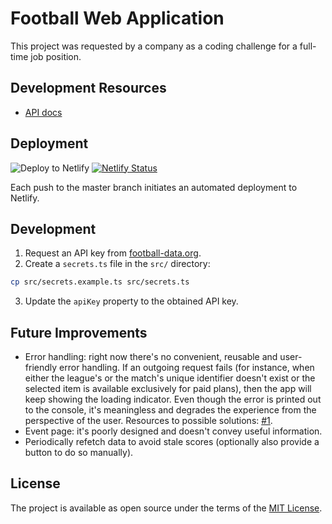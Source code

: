 # Football Web Application

This project was requested by a company as a coding challenge for a full-time job position.

## Development Resources
- [API docs](https://www.football-data.org/documentation/api)

## Deployment

![Deploy to Netlify](https://github.com/gomorizsolt/angular-football-web-application/workflows/CI/badge.svg) [![Netlify Status](https://api.netlify.com/api/v1/badges/0e5094be-5fe4-4fd3-be7a-7c647f71a82a/deploy-status)](https://app.netlify.com/sites/competent-sammet-ef70a6/deploys)

Each push to the master branch initiates an automated deployment to Netlify.

## Development

1. Request an API key from [football-data.org](https://www.football-data.org/).
2. Create a `secrets.ts` file in the `src/` directory:

```sh
cp src/secrets.example.ts src/secrets.ts
```

3. Update the `apiKey` property to the obtained API key.

## Future Improvements

- Error handling: right now there's no convenient, reusable and user-friendly error handling. If an outgoing request fails (for instance, when either the league's or the match's unique identifier doesn't exist or the selected item is available exclusively for paid plans), then the app will keep showing the loading indicator. Even though the error is printed out to the console, it's meaningless and degrades the experience from the perspective of the user. Resources to possible solutions: [#1](https://sebastian-holstein.de/post/error-handling-angular-async-pipe/).
- Event page: it's poorly designed and doesn't convey useful information.
- Periodically refetch data to avoid stale scores (optionally also provide a button to do so manually).

## License

The project is available as open source under the terms of the [MIT License](http://opensource.org/licenses/MIT).
